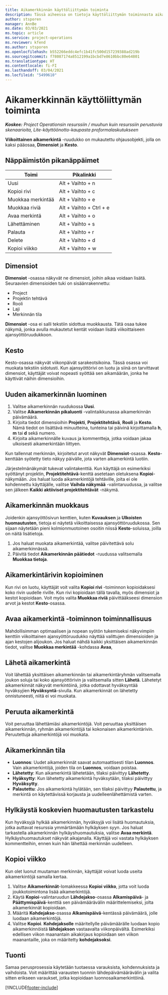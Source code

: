 ```yaml
---
title: Aikamerkkinnän käyttöliittymän toiminta
description: Tässä aiheessa on tietoja käyttöliittymän toiminnasta aikamerkkinnässä.
author: stsporen
manager: AnnBe
ms.date: 03/03/2021
ms.topic: article
ms.service: project-operations
ms.reviewer: kfend
ms.author: stsporen
ms.openlocfilehash: b552266eddc4efc1b41fc500d157239388ad219b
ms.sourcegitcommit: f78087174a8512199a1bcbd7e8610bbc80e64801
ms.translationtype: HT
ms.contentlocale: fi-FI
ms.lasthandoff: 03/04/2021
ms.locfileid: "5499610"
---
```

# <a name="time-entry-ui-behavior"></a>Aikamerkkinnän käyttöliittymän toiminta

_**Koskee:** Project Operationsin resurssiin / muuhun kuin resurssiin perustuvia skenaarioita, Lite-käyttöönotto-kaupasta proformalaskutukseen_


**Viikoittainen aikamerkintä** -ruudukko on mukautettu ohjausobjekti, jolla on kaksi pääosaa, **Dimensiot** ja **Kesto**.

## <a name="keyboard-shortcuts"></a>Näppäimistön pikanäppäimet
| Toimi        | Pikalinkki                  |
|------------   |------------------------   |
| Uusi           | Alt + Vaihto + n           |
| Kopioi rivi      | Alt + Vaihto + c           |
| Muokkaa merkintää    | Alt + Vaihto + e           |
| Muokkaa riviä      | Alt + Vaihto + Ctrl + e    |
| Avaa merkintä    | Alt + Vaihto + o           |
| Lähettäminen        | Alt + Vaihto + s           |
| Palauta        | Alt + Vaihto + r           |
| Delete        | Alt + Vaihto + d           |
| Kopioi viikko     | Alt + Vaihto + w           |

## <a name="dimensions"></a>Dimensiot
**Dimensiot** -osassa näkyvät ne dimensiot, joihin aikaa voidaan lisätä. Seuraavien dimensioiden tuki on sisäänrakennettu:

  - Project
  - Projektin tehtävä
  - Rooli
  - Laji
  - Merkinnän tila

**Dimensiot** -osa ei salli tekstiin sidottua muokkausta. Tätä osaa tukee näkymä, jonka avulla mukautetut kentät voidaan lisätä viikoittaiseen ajansyöttöruudukkoon.

## <a name="duration"></a>Kesto
Kesto-osassa näkyvät viikonpäivät sarakeotsikoina. Tässä osassa voi muokata tekstiin sidotusti. Kun ajansyöttörivi on luotu ja siinä on tarvittavat dimensiot, käyttäjät voivat nopeasti syöttää sen aikamäärän, jonka he käyttivät näihin dimensioihin.

## <a name="create-a-new-time-entry"></a>Uuden aikamerkinnän luominen

1. Valitse aikamerkinnän ruudukossa **Uusi**. 
2. Valitse **Aikamerkinnän pikaluonti** -valintaikkunassa aikamerkinnän päivämäärä.
3. Kirjoita tiedot dimensioihin **Projekti**, **Projektitehtävä**, **Rooli** ja **Kesto**. Nämä tiedot on lisättävä minuutteina, tunteina tai päivinä kirjoittamalla **h**, **m** tai **d** sekä numero. 
4. Kirjoita aikamerkinnälle kuvaus ja kommentteja, jotka voidaan jakaa ulkoisesti aikamerkintään liittyen. 

Kun tallennat merkinnän, kirjoitetut arvot näkyvät **Dimensiot**-osassa. **Kesto**-kenttään syötetty tieto näkyy päivälle, jota varten aikamerkintä luotiin.

Järjestelmänäkymät tukevat valintakenttiä. Kun käyttäjä on esimerkiksi syöttänyt projektin, **Projektitehtävä**-kenttä asetetaan oletuksena **Kopioi**-näkymään. Jos haluat luoda aikamerkintöjä tehtäville, joita ei ole kohdennettu käyttäjälle, valitse **Vaihda näkymää** -valintaruudussa, ja valitse sen jälkeen **Kaikki aktiiviset projektitehtävät** -näkymä.

## <a name="edit-a-time-entry"></a>Aikamerkinnän muokkaus 
Joidenkin ajansyöttösivun kenttien, kuten **Kuvauksen** ja **Ulkoisten huomautusten**, tietoja ei näytetä viikoittaisessa ajansyöttöruudukossa. Sen sijaan näytetään pieni kolmionmuotoinen osoitin niissä **Kesto**-soluissa, joilla on näitä lisätietoja. 

1. Jos haluat muokata aikamerkintää, valitse päivitettävä solu aikamerkinnässä.
2. Päivitä tiedot **Aikamerkinnän päätiedot** -ruudussa valitsemalla **Muokkaa tietoja**. 

## <a name="copy-a-time-entry-row"></a>Aikamerkintärivin kopioiminen
Kun rivi on luotu, käyttäjät voit valita **Kopioi rivi** -toiminnon kopioidaksesi koko rivin uudelle riville. Kun rivi kopioidaan tällä tavalla, myös dimensiot ja kestot kopioidaan. Voit myös valita **Muokkaa riviä** päivittääkseesi dimension arvot ja kestot **Kesto**-osassa.

## <a name="open-a-time-entry-behavior"></a>Avaa aikamerkintä -toiminnon toiminnallisuus
Mahdollisimman optimaalisen ja nopean syötön tukemiseksi näkyvimpiin kenttiin viikoittainen ajansyöttöruudukko näyttää valittujen dimensioiden ja ajan kestojen alijoukon. Jos haluat nähdä kaikki yksittäisen aikamerkinnän tiedot, valitse **Muokkaa merkintää** -kohdassa **Avaa**,

## <a name="submit-a-time-entry"></a>Lähetä aikamerkintä
Voit lähettää yksittäisen aikamerkinnän tai aikamerkintäryhmän valitsemalla joukon soluja tai koko ajansyöttörivin ja valitsemalla sitten **Lähetä**. Lähetetyt aikamerkinnät näkyvät merkintöinä, jotka odottavat hyväksyntää hyväksyjien **Hyväksyntä**-sivulla. Kun aikamerkinnät on lähetetty onnistuneesti, niitä ei voi muokata.

## <a name="recall-a-time-entry"></a>Peruuta aikamerkintä
Voit peruuttaa lähettämiäsi aikamerkintöjä. Voit peruuttaa yksittäisen aikamerkinnän, ryhmän aikamerkintöjä tai kokonaisen aikamerkintärivin. Peruutettuja aikamerkintöjä voi muokata.

## <a name="time-entry-status"></a>Aikamerkinnän tila

- **Luonnos**: Uudet aikamerkinnät saavat automaattisesti tilan **Luonnos**. Vain aikamerkintöjä, joiden tila on **Luonnos**, voidaan poistaa.
- **Lähetetty**: Kun aikamerkintä lähetetään, tilaksi päivittyy **Lähetetty**. 
- **Hyäksytty**: Kun lähetetty aikamerkintä hyväksytään, tilaksi päivittyy **Hyväksytty**. 
- **Palautettu**: Jos aikamerkintä hylätään, sen tilaksi päivittyy **Palautettu**, ja merkintä on käytettävissä korjausta ja uudelleenlähettämistä varten. 

## <a name="view-rejection-comments"></a>Hylkäystä koskevien huomautusten tarkastelu
Kun hyväksyjä hylkää aikamerkinnän, hyväksyjä voi lisätä huomautuksia, jotka auttavat resurssia ymmärtämään hylkäyksen syyn. Jos haluat tarkastella aikamerkinnän hylkäyshuomautuksia, valitse **Avaa merkintä**. Hylkäyshuomautukset näkyvät aikajanalla. Käyttäjä voi vastata hylkäyksen kommentteihin, ennen kuin hän lähettää merkinnän uudelleen.

## <a name="copy-week"></a>Kopioi viikko
Kun olet luonut muutaman merkinnän, käyttäjät voivat luoda useita aikamerkintöjä samalla kertaa.

1. Valitse **Aikamerkinnät**-lomakkeessa **Kopioi viikko**, jotta voit luoda joukkotoimintona lisää aikamerkintöjä. 
2. Käytä **Kopioi**-valintaruudun **Lähdejakso**-osassa **Alkamispäivä**- ja **Päättymispäivä**-kenttiä sen päivämäärävälin määrittelemiseksi, jolta aikamerkinnät kopioidaan. 
3. Määritä **Kohdejakso**-osassa **Alkamispäivä**-kentässä päivämäärä, jolle luodaan aikamerkintöjä. 
4. Valitse **Kopioi**. **Kohdejaksolle** määritellylle päivämäärälle luodaan kopio aikamerkinnöistä **lähdejakson** vastaavalta viikonpäivältä. Esimerkiksi edellisen viikon maanantain aikakirjaus kopioidaan sen viikon maanantaille, joka on määritetty **kohdejaksoksi**.

## <a name="import"></a>Tuonti
Samaa perusprosessia käytetään tuotaessa varauksista, kohdennuksista ja vaihdoista. Voit määrittää varausten tuonnin lähdepäivämäärävälin ja valita sitten erikseen varaukset, jotka kopioidaan luonnosaikamerkintöinä. 


[!INCLUDE[footer-include](../includes/footer-banner.md)]
